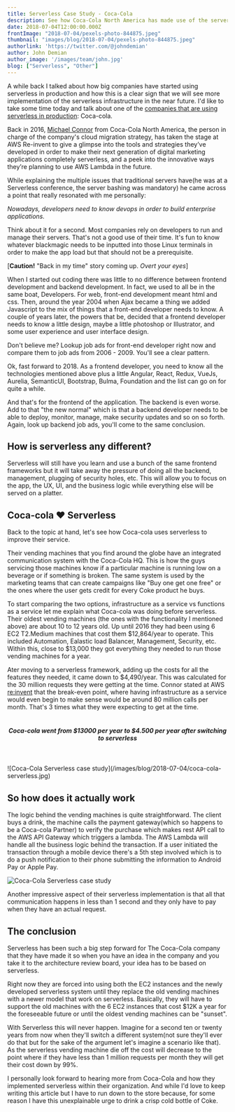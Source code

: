 ```yaml
---
title: Serverless Case Study - Coca-Cola
description: See how Coca-Cola North America has made use of the serverless framework
date: 2018-07-04T12:00:00.000Z
frontImage: "2018-07-04/pexels-photo-844875.jpeg"
thumbnail: "images/blog/2018-07-04/pexels-photo-844875.jpeg"
authorlink: 'https://twitter.com/@johndemian'
author: John Demian
author_image: '/images/team/john.jpg'
blog: ["Serverless", "Other"]
---
```


A while back I talked about how big companies have started using serverless in production and how this is a clear sign that we will see more implementation of the serverless infrastructure in the near future. I'd like to take some time today and talk about one of the <a href="https://dashbird.io/blog/companies-using-serverless-in-production/">companies that are using serverless in production</a>: Coca-cola.

Back in 2016, <a href="https://twitter.com/devatlanta">Michael Connor</a> from Coca-Cola North America, the person in charge of the company's cloud migration strategy, has taken the stage at AWS Re-invent to give a glimpse into the tools and strategies they’ve developed in order to make their next generation of digital marketing applications completely serverless, and a peek into the innovative ways they’re planning to use AWS Lambda in the future.

While explaining the multiple issues that traditional servers have(he was at a Serverless conference, the server bashing was mandatory) he came across a point that really resonated with me personally: 

<i>Nowadays, developers need to know devops in order to build enterprise applications.</i>

Think about it for a second. Most companies rely on developers to run and manage their servers. That's not a good use of their time. It's fun to know whatever blackmagic needs to be inputted into those Linux terminals in order to make the app load but that should not be a prerequisite.

[<strong>Caution!</strong> "Back in my time" story coming up. <i>Overt your eyes</i>]

When I started out coding there was little to no difference between frontend development and backend development. In fact, we used to all be in the same boat, Developers. For web, front-end development meant html and css. Then, around the year 2004 when Ajax became a thing we added Javascript to the mix of things that a front-end developer needs to know. A couple of years later, the powers that be, decided that a frontend developer needs to know a little design, maybe a little photoshop or Illustrator, and some user experience and user interface design.

Don't believe me? Lookup job ads for front-end developer right now and compare them to job ads from 2006 - 2009. You'll see a clear pattern.

Ok, fast forward to 2018. As a frontend developer, you need to know all the technologies mentioned above plus a little Angular, React, Redux, VueJs, Aurelia, SemanticUI, Bootstrap, Bulma, Foundation and the list can go on for quite a while.

And that's for the frontend of the application. The backend is even worse. Add to that "the new normal" which is that a backend developer needs to be able to deploy, monitor, manage, make security updates and so on so forth. Again, look up backend job ads, you'll come to the same conclusion.

<h2>How is serverless any different?</h2>

Serverless will still have you learn and use a bunch of the same frontend frameworks but it will take away the pressure of doing all the backend, management, plugging of security holes, etc. This will allow you to focus on the app, the UX, UI, and the business logic while everything else will be served on a platter.

<h2>Coca-cola ❤️ Serverless</h2>

Back to the topic at hand, let's see how Coca-cola uses serverless to improve their service.

Their vending machines that you find around the globe have an integrated communication system with the Coca-Cola HQ. This is how the guys servicing those machines know if a particular machine is running low on a beverage or if something is broken. The same system is used by the marketing teams that can create campaigns like "Buy one get one free" or the ones where the user gets credit for every Coke product he buys.

To start comparing the two options, infrastructure as a service vs functions as a service let me explain what Coca-cola was doing before serverless. Their oldest vending machines (the ones with the functionality I mentioned above) are about 10 to 12 years old. Up until 2016 they had been using 6 EC2 T2.Medium machines that cost them $12,864/year to operate. This included Automation, Ealastic load Balancer, Management, Security, etc. Within this, close to $13,000 they got everything they needed to run those vending machines for a year. 

Ater moving to a serverless framework, adding up the costs for all the features they needed, it came down to $4,490/year. This was calculated for the 30 million requests they were getting at the time. Connor stated at AWS <a href="https://reinvent.awsevents.com/">re:invent</a> that the break-even point, where having infrastructure as a service would even begin to make sense would be around 80 million calls per month. That's 3 times what they were expecting to get at the time.
</br><br>
<center><h4><i>Coca-cola went from $13000 per year to $4.500 per year after switching to serverless</i></h4></center>
<br><br>
![Coca-Cola Serverless case study](/images/blog/2018-07-04/coca-cola-serverless.jpg)

<h2>So how does it actually work</h2>

The logic behind the vending machines is quite straightforward. The client buys a drink, the machine calls the payment gateway(which so happens to be a Coca-cola Partner) to verify the purchase which makes rest API call to the AWS API Gateway which triggers a lambda. The AWS Lambda will handle all the business logic behind the transaction. If a user initiated the transaction through a mobile device there's a 5th step involved which is to do a push notification to their phone submitting the information to Android Pay or Apple Pay.

![Coca-Cola Serverless case study](/images/blog/2018-07-04/coca-cola-serverless-setup.jpg)

Another impressive aspect of their serverless implementation is that all that communication happens in less than 1 second and they only have to pay when they have an actual request.

<h2>The conclusion</h2>

Serverless has been such a big step forward for The Coca-Cola company that they have made it so when you have an idea in the company and you take it to the architecture review board, your idea has to be based on serverless. 

Right now they are forced into using both the EC2 instances and the newly developed serverless system until they replace the old vending machines with a newer model that work on serverless. Basically, they will have to support the old machines with the 6 EC2 instances that cost $12K a year for the foreseeable future or until the oldest vending machines can be "sunset". 

With Serverless this will never happen. Imagine for a second ten or twenty years from now when they'll switch a different system(not sure they'll ever do that but for the sake of the argument let's imagine a scenario like that). As the serverless vending machine die off the cost will decrease to the point where if they have less than 1 million requests per month they will get their cost down by 99%. 

I personally look forward to hearing more from Coca-Cola and how they implemented serverless within their organization. And while I'd love to keep writing this article but I have to run down to the store because, for some reason I have this unexplainable urge to drink a crisp cold bottle of Coke.
